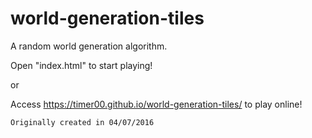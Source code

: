 # world-generation-tiles
A random world generation algorithm.

Open "index.html" to start playing!

or

Access https://timer00.github.io/world-generation-tiles/ to play online!

`Originally created in 04/07/2016`
